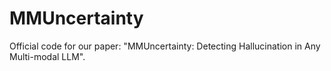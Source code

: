 # MMUncertainty
Official code for our paper: "MMUncertainty: Detecting Hallucination in Any Multi-modal LLM".
